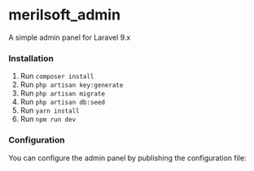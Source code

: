 # merilsoft_admin

A simple admin panel for Laravel 9.x

### Installation

1. Run `composer install`
2. Run `php artisan key:generate`
3. Run `php artisan migrate`
4. Run `php artisan db:seed`
5. Run `yarn install`
6. Run `npm run dev`

### Configuration

You can configure the admin panel by publishing the configuration file:

